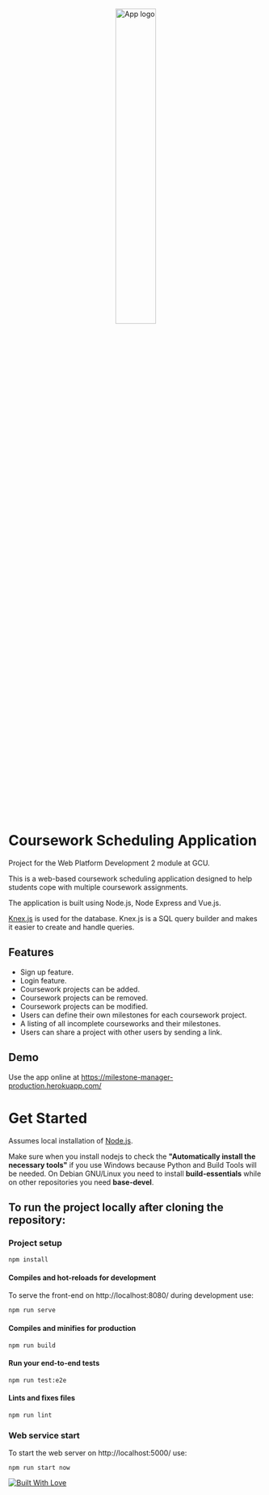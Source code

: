 <br/>
<p align="center">
        <img width="40%" src="https://i.postimg.cc/MHHmnCfX/AppLogo.png" alt="App logo">
</p>
<br/>

# Coursework Scheduling Application
Project for the Web Platform Development 2 module at GCU. 

This is a web-based coursework scheduling application designed to help students cope with multiple coursework assignments. 

The application is built using Node.js, Node Express and Vue.js.

[Knex.js](http://knexjs.org/) is used for the database. Knex.js is a SQL query builder and makes it easier to create and handle queries. 

## Features
- Sign up feature.
- Login feature.
- Coursework projects can be added.
- Coursework projects can be removed.
- Coursework projects can be modified.
- Users can define their own milestones for each coursework project.
- A listing of all incomplete courseworks and their milestones.
- Users can share a project with other users by sending a link. 

## Demo

Use the app online at https://milestone-manager-production.herokuapp.com/

# Get Started
Assumes local installation of [Node.js](https://nodejs.org/).

Make sure when you install nodejs to check the **"Automatically install the necessary tools"** if you use Windows because Python and Build Tools will be needed. On Debian GNU/Linux you need to install **build-essentials** while on other repositories you need **base-devel**.

## To run the project locally after cloning the repository:
### Project setup
```
npm install
```

#### Compiles and hot-reloads for development
To serve the front-end on http://localhost:8080/ during development use:
```
npm run serve
```

#### Compiles and minifies for production
```
npm run build
```

#### Run your end-to-end tests
```
npm run test:e2e
```

#### Lints and fixes files
```
npm run lint
```

### Web service start
To start the web server on http://localhost:5000/ use:
```
npm run start now
```

[![Built With Love](http://forthebadge.com/images/badges/built-with-love.svg)](http://forthebadge.com)

